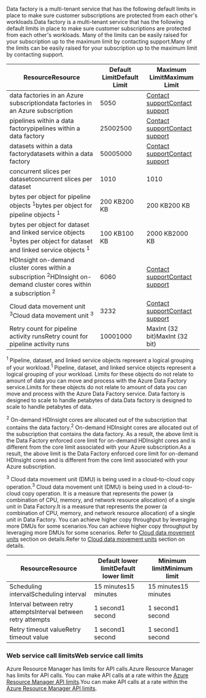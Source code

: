 <span data-ttu-id="92363-101">Data factory is a multi-tenant service that has the following default limits in place to make sure customer subscriptions are protected from each other's workloads.</span><span class="sxs-lookup"><span data-stu-id="92363-101">Data factory is a multi-tenant service that has the following default limits in place to make sure customer subscriptions are protected from each other's workloads.</span></span> <span data-ttu-id="92363-102">Many of the limits can be easily raised for your subscription up to the maximum limit by contacting support.</span><span class="sxs-lookup"><span data-stu-id="92363-102">Many of the limits can be easily raised for your subscription up to the maximum limit by contacting support.</span></span>

| <span data-ttu-id="92363-103">**Resource**</span><span class="sxs-lookup"><span data-stu-id="92363-103">**Resource**</span></span> | <span data-ttu-id="92363-104">**Default Limit**</span><span class="sxs-lookup"><span data-stu-id="92363-104">**Default Limit**</span></span> | <span data-ttu-id="92363-105">**Maximum Limit**</span><span class="sxs-lookup"><span data-stu-id="92363-105">**Maximum Limit**</span></span> |
| --- | --- | --- |
| <span data-ttu-id="92363-106">data factories in an Azure subscription</span><span class="sxs-lookup"><span data-stu-id="92363-106">data factories in an Azure subscription</span></span> |<span data-ttu-id="92363-107">50</span><span class="sxs-lookup"><span data-stu-id="92363-107">50</span></span> |[<span data-ttu-id="92363-108">Contact support</span><span class="sxs-lookup"><span data-stu-id="92363-108">Contact support</span></span>](https://azure.microsoft.com/blog/2014/06/04/azure-limits-quotas-increase-requests/) |
| <span data-ttu-id="92363-109">pipelines within a data factory</span><span class="sxs-lookup"><span data-stu-id="92363-109">pipelines within a data factory</span></span> |<span data-ttu-id="92363-110">2500</span><span class="sxs-lookup"><span data-stu-id="92363-110">2500</span></span> |[<span data-ttu-id="92363-111">Contact support</span><span class="sxs-lookup"><span data-stu-id="92363-111">Contact support</span></span>](https://azure.microsoft.com/blog/2014/06/04/azure-limits-quotas-increase-requests/) |
| <span data-ttu-id="92363-112">datasets within a data factory</span><span class="sxs-lookup"><span data-stu-id="92363-112">datasets within a data factory</span></span> |<span data-ttu-id="92363-113">5000</span><span class="sxs-lookup"><span data-stu-id="92363-113">5000</span></span> |[<span data-ttu-id="92363-114">Contact support</span><span class="sxs-lookup"><span data-stu-id="92363-114">Contact support</span></span>](https://azure.microsoft.com/blog/2014/06/04/azure-limits-quotas-increase-requests/) |
| <span data-ttu-id="92363-115">concurrent slices per dataset</span><span class="sxs-lookup"><span data-stu-id="92363-115">concurrent slices per dataset</span></span> |<span data-ttu-id="92363-116">10</span><span class="sxs-lookup"><span data-stu-id="92363-116">10</span></span> |<span data-ttu-id="92363-117">10</span><span class="sxs-lookup"><span data-stu-id="92363-117">10</span></span> |
| <span data-ttu-id="92363-118">bytes per object for pipeline objects <sup>1</sup></span><span class="sxs-lookup"><span data-stu-id="92363-118">bytes per object for pipeline objects <sup>1</sup></span></span> |<span data-ttu-id="92363-119">200 KB</span><span class="sxs-lookup"><span data-stu-id="92363-119">200 KB</span></span> |<span data-ttu-id="92363-120">200 KB</span><span class="sxs-lookup"><span data-stu-id="92363-120">200 KB</span></span> |
| <span data-ttu-id="92363-121">bytes per object for dataset and linked service objects <sup>1</sup></span><span class="sxs-lookup"><span data-stu-id="92363-121">bytes per object for dataset and linked service objects <sup>1</sup></span></span> |<span data-ttu-id="92363-122">100 KB</span><span class="sxs-lookup"><span data-stu-id="92363-122">100 KB</span></span> |<span data-ttu-id="92363-123">2000 KB</span><span class="sxs-lookup"><span data-stu-id="92363-123">2000 KB</span></span> |
| <span data-ttu-id="92363-124">HDInsight on-demand cluster cores within a subscription <sup>2</sup></span><span class="sxs-lookup"><span data-stu-id="92363-124">HDInsight on-demand cluster cores within a subscription <sup>2</sup></span></span> |<span data-ttu-id="92363-125">60</span><span class="sxs-lookup"><span data-stu-id="92363-125">60</span></span> |[<span data-ttu-id="92363-126">Contact support</span><span class="sxs-lookup"><span data-stu-id="92363-126">Contact support</span></span>](https://azure.microsoft.com/blog/2014/06/04/azure-limits-quotas-increase-requests/) |
| <span data-ttu-id="92363-127">Cloud data movement unit <sup>3</sup></span><span class="sxs-lookup"><span data-stu-id="92363-127">Cloud data movement unit <sup>3</sup></span></span> |<span data-ttu-id="92363-128">32</span><span class="sxs-lookup"><span data-stu-id="92363-128">32</span></span> |[<span data-ttu-id="92363-129">Contact support</span><span class="sxs-lookup"><span data-stu-id="92363-129">Contact support</span></span>](https://azure.microsoft.com/blog/2014/06/04/azure-limits-quotas-increase-requests/) |
| <span data-ttu-id="92363-130">Retry count for pipeline activity runs</span><span class="sxs-lookup"><span data-stu-id="92363-130">Retry count for pipeline activity runs</span></span> |<span data-ttu-id="92363-131">1000</span><span class="sxs-lookup"><span data-stu-id="92363-131">1000</span></span> |<span data-ttu-id="92363-132">MaxInt (32 bit)</span><span class="sxs-lookup"><span data-stu-id="92363-132">MaxInt (32 bit)</span></span> |

<span data-ttu-id="92363-133"><sup>1</sup> Pipeline, dataset, and linked service objects represent a logical grouping of your workload.</span><span class="sxs-lookup"><span data-stu-id="92363-133"><sup>1</sup> Pipeline, dataset, and linked service objects represent a logical grouping of your workload.</span></span> <span data-ttu-id="92363-134">Limits for these objects do not relate to amount of data you can move and process with the Azure Data Factory service.</span><span class="sxs-lookup"><span data-stu-id="92363-134">Limits for these objects do not relate to amount of data you can move and process with the Azure Data Factory service.</span></span> <span data-ttu-id="92363-135">Data factory is designed to scale to handle petabytes of data.</span><span class="sxs-lookup"><span data-stu-id="92363-135">Data factory is designed to scale to handle petabytes of data.</span></span>

<span data-ttu-id="92363-136"><sup>2</sup> On-demand HDInsight cores are allocated out of the subscription that contains the data factory.</span><span class="sxs-lookup"><span data-stu-id="92363-136"><sup>2</sup> On-demand HDInsight cores are allocated out of the subscription that contains the data factory.</span></span> <span data-ttu-id="92363-137">As a result, the above limit is the Data Factory enforced core limit for on-demand HDInsight cores and is different from the core limit associated with your Azure subscription.</span><span class="sxs-lookup"><span data-stu-id="92363-137">As a result, the above limit is the Data Factory enforced core limit for on-demand HDInsight cores and is different from the core limit associated with your Azure subscription.</span></span>

<span data-ttu-id="92363-138"><sup>3</sup> Cloud data movement unit (DMU) is being used in a cloud-to-cloud copy operation.</span><span class="sxs-lookup"><span data-stu-id="92363-138"><sup>3</sup> Cloud data movement unit (DMU) is being used in a cloud-to-cloud copy operation.</span></span> <span data-ttu-id="92363-139">It is a measure that represents the power (a combination of CPU, memory, and network resource allocation) of a single unit in Data Factory.</span><span class="sxs-lookup"><span data-stu-id="92363-139">It is a measure that represents the power (a combination of CPU, memory, and network resource allocation) of a single unit in Data Factory.</span></span> <span data-ttu-id="92363-140">You can achieve higher copy throughput by leveraging more DMUs for some scenarios.</span><span class="sxs-lookup"><span data-stu-id="92363-140">You can achieve higher copy throughput by leveraging more DMUs for some scenarios.</span></span> <span data-ttu-id="92363-141">Refer to [Cloud data movement units](../articles/data-factory/data-factory-copy-activity-performance.md#cloud-data-movement-units) section on details.</span><span class="sxs-lookup"><span data-stu-id="92363-141">Refer to [Cloud data movement units](../articles/data-factory/data-factory-copy-activity-performance.md#cloud-data-movement-units) section on details.</span></span>

| <span data-ttu-id="92363-142">**Resource**</span><span class="sxs-lookup"><span data-stu-id="92363-142">**Resource**</span></span> | <span data-ttu-id="92363-143">**Default lower limit**</span><span class="sxs-lookup"><span data-stu-id="92363-143">**Default lower limit**</span></span> | <span data-ttu-id="92363-144">**Minimum limit**</span><span class="sxs-lookup"><span data-stu-id="92363-144">**Minimum limit**</span></span> |
| --- | --- | --- |
| <span data-ttu-id="92363-145">Scheduling interval</span><span class="sxs-lookup"><span data-stu-id="92363-145">Scheduling interval</span></span> |<span data-ttu-id="92363-146">15 minutes</span><span class="sxs-lookup"><span data-stu-id="92363-146">15 minutes</span></span> |<span data-ttu-id="92363-147">15 minutes</span><span class="sxs-lookup"><span data-stu-id="92363-147">15 minutes</span></span> |
| <span data-ttu-id="92363-148">Interval between retry attempts</span><span class="sxs-lookup"><span data-stu-id="92363-148">Interval between retry attempts</span></span> |<span data-ttu-id="92363-149">1 second</span><span class="sxs-lookup"><span data-stu-id="92363-149">1 second</span></span> |<span data-ttu-id="92363-150">1 second</span><span class="sxs-lookup"><span data-stu-id="92363-150">1 second</span></span> |
| <span data-ttu-id="92363-151">Retry timeout value</span><span class="sxs-lookup"><span data-stu-id="92363-151">Retry timeout value</span></span> |<span data-ttu-id="92363-152">1 second</span><span class="sxs-lookup"><span data-stu-id="92363-152">1 second</span></span> |<span data-ttu-id="92363-153">1 second</span><span class="sxs-lookup"><span data-stu-id="92363-153">1 second</span></span> |

### <a name="web-service-call-limits"></a><span data-ttu-id="92363-154">Web service call limits</span><span class="sxs-lookup"><span data-stu-id="92363-154">Web service call limits</span></span>
<span data-ttu-id="92363-155">Azure Resource Manager has limits for API calls.</span><span class="sxs-lookup"><span data-stu-id="92363-155">Azure Resource Manager has limits for API calls.</span></span> <span data-ttu-id="92363-156">You can make API calls at a rate within the [Azure Resource Manager API limits](../articles/azure-subscription-service-limits.md#resource-group-limits).</span><span class="sxs-lookup"><span data-stu-id="92363-156">You can make API calls at a rate within the [Azure Resource Manager API limits](../articles/azure-subscription-service-limits.md#resource-group-limits).</span></span>
